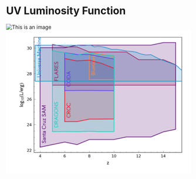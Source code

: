 
# UV Luminosity Function

![This is an image](../figs/LUVDF_redshift_range.png|width=300px)
![This is an image](../figs/LUVDF_redshift_log10X_range.png)
